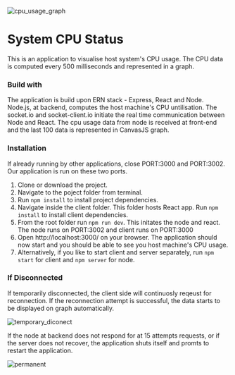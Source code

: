 ![cpu_usage_graph](https://user-images.githubusercontent.com/46348451/71667645-a79da380-2d6e-11ea-9f14-fb6adab16b97.PNG)

# System CPU Status

This is an application to visualise host system's CPU usage. The CPU data is computed every 500 milliseconds and represented in a graph.

### Build with

The application is build upon ERN stack - Express, React and Node. Node.js, at backend, computes the host machine's CPU untilisation. The socket.io and socket-client.io initiate the real time communication between Node and React. The cpu usage data from node is received at front-end and the last 100 data is represented in CanvasJS graph.

### Installation

If already running by other applications, close PORT:3000 and PORT:3002. Our application is run on these two ports.

1. Clone or download the project.
2. Navigate to the poject folder from terminal.
3. Run `npm install` to install project dependencies.
4. Navigate inside the client folder. This folder hosts React app. Run `npm install` to install client dependencies.
5. From the root folder run `npm run dev`. This initates the node and react. The node runs on PORT:3002 and client runs on PORT:3000
6. Open http://localhost:3000/ on your browser. The application should now start and you should be able to see you host machine's CPU usage.
7. Alternatively, if you like to start client and server separately, run `npm start` for client and `npm server` for node.

### If Disconnected

If temporarily disconnected, the client side will continuosly reqeust for reconnection. If the reconnection attempt is successful, the data starts to be displayed on graph automatically.

![temporary_diconect](https://user-images.githubusercontent.com/46348451/71667974-e1bb7500-2d6f-11ea-9432-145bc95fb97f.PNG)


If the node at backend does not respond for at 15 attempts requests, or if the server does not recover, the application shuts itself and promts to restart the application.

![permanent](https://user-images.githubusercontent.com/46348451/71668119-568eaf00-2d70-11ea-9adc-3b4ae2508f3d.PNG)

